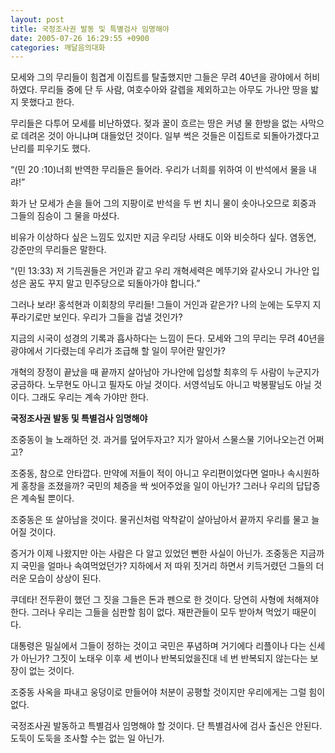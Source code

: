 ```yaml
---
layout: post
title: 국정조사권 발동 및 특별검사 임명해야
date: 2005-07-26 16:29:55 +0900
categories: 깨달음의대화
---
```

모세와 그의 무리들이 힘겹게 이집트를 탈출했지만 그들은 무려 40년을 광야에서 허비하였다. 무리들 중에 단 두 사람, 여호수아와 갈렙을 제외하고는 아무도 가나안 땅을 밟지 못했다고 한다. 

무리들은 다투어 모세를 비난하였다. 젖과 꿀이 흐르는 땅은 커녕 물 한방을 없는 사막으로 데려온 것이 아니냐며 대들었던 것이다. 일부 썩은 것들은 이집트로 되돌아가겠다고 난리를 피우기도 했다.

“(민 20 :10)너희 반역한 무리들은 들어라. 우리가 너희를 위하여 이 반석에서 물을 내랴!” 

화가 난 모세가 손을 들어 그의 지팡이로 반석을 두 번 치니 물이 솟아나오므로 회중과 그들의 짐승이 그 물을 마셨다. 

비유가 이상하다 싶은 느낌도 있지만 지금 우리당 사태도 이와 비슷하다 싶다. 염동연, 강준만의 무리들은 말한다. 

“(민 13:33) 저 기득권들은 거인과 같고 우리 개혁세력은 메뚜기와 같사오니 가나안 입성은 꿈도 꾸지 말고 민주당으로 되돌아가야 합니다.”

그러나 보라! 홍석현과 이회창의 무리들! 그들이 거인과 같은가? 나의 눈에는 도무지 지푸라기로만 보인다. 우리가 그들을 겁낼 것인가? 

지금의 시국이 성경의 기록과 흡사하다는 느낌이 든다. 모세와 그의 무리는 무려 40년을 광야에서 기다렸는데 우리가 조급해 할 일이 무어란 말인가?

개혁의 장정이 끝났을 때 끝까지 살아남아 가나안에 입성할 최후의 두 사람이 누군지가 궁금하다. 노무현도 아니고 필자도 아닐 것이다. 서영석님도 아니고 박봉팔님도 아닐 것이다. 그래도 우리는 계속 가야만 한다. 

**국정조사권 발동 및 특별검사 임명해야**

조중동이 늘 노래하던 것. 과거를 덮어두자고? 지가 알아서 스물스물 기어나오는건 어쩌고? 

조중동, 참으로 안타깝다. 만약에 저들이 적이 아니고 우리편이었다면 얼마나 속시원하게 홍창을 조졌을까? 국민의 체증을 싹 씻어주었을 일이 아닌가? 그러나 우리의 답답증은 계속될 뿐이다. 

조중동은 또 살아남을 것이다. 물귀신처럼 악착같이 살아남아서 끝까지 우리를 물고 늘어질 것이다. 

증거가 이제 나왔지만 아는 사람은 다 알고 있었던 뻔한 사실이 아닌가. 조중동은 지금까지 국민을 얼마나 속여먹었던가? 지하에서 저 따위 짓거리 하면서 키득거렸던 그들의 더러운 모습이 상상이 된다. 

쿠데타! 전두환이 했던 그 짓을 그들은 돈과 펜으로 한 것이다. 당연히 사형에 처해져야 한다. 그러나 우리는 그들을 심판할 힘이 없다. 재판관들이 모두 받아쳐 먹었기 때문이다. 

대통령은 밀실에서 그들이 정하는 것이고 국민은 푸념하며 거기에다 리플이나 다는 신세가 아닌가? 그짓이 노태우 이후 세 번이나 반복되었을진대 네 번 반복되지 않는다는 보장이 없는 것이다. 

조중동 사옥을 파내고 웅덩이로 만들어야 처분이 공평할 것이지만 우리에게는 그럴 힘이 없다. 

국정조사권 발동하고 특별검사 임명해야 할 것이다. 단 특별검사에 검사 출신은 안된다. 도둑이 도둑을 조사할 수는 없는 일 아닌가.